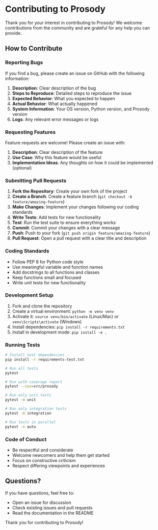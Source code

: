 # Contributing to Prosody

Thank you for your interest in contributing to Prosody! We welcome contributions from the community and are grateful for any help you can provide.

## How to Contribute

### Reporting Bugs

If you find a bug, please create an issue on GitHub with the following information:

1. **Description**: Clear description of the bug
2. **Steps to Reproduce**: Detailed steps to reproduce the issue
3. **Expected Behavior**: What you expected to happen
4. **Actual Behavior**: What actually happened
5. **System Information**: Your OS version, Python version, and Prosody version
6. **Logs**: Any relevant error messages or logs

### Requesting Features

Feature requests are welcome! Please create an issue with:

1. **Description**: Clear description of the feature
2. **Use Case**: Why this feature would be useful
3. **Implementation Ideas**: Any thoughts on how it could be implemented (optional)

### Submitting Pull Requests

1. **Fork the Repository**: Create your own fork of the project
2. **Create a Branch**: Create a feature branch (`git checkout -b feature/amazing-feature`)
3. **Make Changes**: Implement your changes following our coding standards
4. **Write Tests**: Add tests for new functionality
5. **Test**: Run the test suite to ensure everything works
6. **Commit**: Commit your changes with a clear message
7. **Push**: Push to your fork (`git push origin feature/amazing-feature`)
8. **Pull Request**: Open a pull request with a clear title and description

### Coding Standards

- Follow PEP 8 for Python code style
- Use meaningful variable and function names
- Add docstrings to all functions and classes
- Keep functions small and focused
- Write unit tests for new functionality

### Development Setup

1. Fork and clone the repository
2. Create a virtual environment: `python -m venv venv`
3. Activate it: `source venv/bin/activate` (Linux/Mac) or `venv\Scripts\activate` (Windows)
4. Install dependencies: `pip install -r requirements.txt`
5. Install in development mode: `pip install -e .`

### Running Tests

```bash
# Install test dependencies
pip install -r requirements-test.txt

# Run all tests
pytest

# Run with coverage report
pytest --cov=src/prosody

# Run only unit tests
pytest -m unit

# Run only integration tests
pytest -m integration

# Run tests in parallel
pytest -n auto
```

### Code of Conduct

- Be respectful and considerate
- Welcome newcomers and help them get started
- Focus on constructive criticism
- Respect differing viewpoints and experiences

## Questions?

If you have questions, feel free to:
- Open an issue for discussion
- Check existing issues and pull requests
- Read the documentation in the README

Thank you for contributing to Prosody!